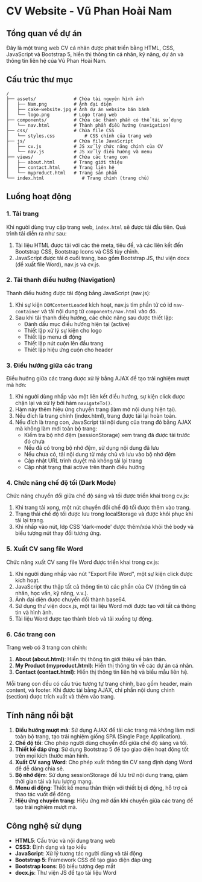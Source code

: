 # CV Website - Vũ Phan Hoài Nam

## Tổng quan về dự án
Đây là một trang web CV cá nhân được phát triển bằng HTML, CSS, JavaScript và Bootstrap 5, hiển thị thông tin cá nhân, kỹ năng, dự án và thông tin liên hệ của Vũ Phan Hoài Nam.

## Cấu trúc thư mục
```
/
├── assets/              # Chứa tài nguyên hình ảnh
│   ├── Nam.png          # Ảnh đại diện
│   ├── cake-website.jpg # Ảnh dự án website bán bánh
│   └── logo.png         # Logo trang web
├── components/          # Chứa các thành phần có thể tái sử dụng
│   └── nav.html         # Thành phần điều hướng (navigation)
├── css/                 # Chứa file CSS
│   └── styles.css           # CSS chính của trang web
├── js/                  # Chứa file JavaScript
│   ├── cv.js            # JS xử lý chức năng chính của CV
│   └── nav.js           # JS xử lý điều hướng và menu
├── views/               # Chứa các trang con
│   ├── about.html       # Trang giới thiệu
│   ├── contact.html     # Trang liên hệ
│   └── myproduct.html   # Trang sản phẩm
└── index.html              # Trang chính (trang chủ)
```

## Luồng hoạt động

### 1. Tải trang

Khi người dùng truy cập trang web, `index.html` sẽ được tải đầu tiên. Quá trình tải diễn ra như sau:

1. Tài liệu HTML được tải với các thẻ meta, tiêu đề, và các liên kết đến Bootstrap CSS, Bootstrap Icons và CSS tùy chỉnh.
2. JavaScript được tải ở cuối trang, bao gồm Bootstrap JS, thư viện docx (để xuất file Word), nav.js và cv.js.

### 2. Tải thanh điều hướng (Navigation)

Thanh điều hướng được tải động bằng JavaScript (nav.js):

1. Khi sự kiện `DOMContentLoaded` kích hoạt, nav.js tìm phần tử có id `nav-container` và tải nội dung từ `components/nav.html` vào đó.
2. Sau khi tải thanh điều hướng, các chức năng sau được thiết lập:
   - Đánh dấu mục điều hướng hiện tại (active)
   - Thiết lập xử lý sự kiện cho logo
   - Thiết lập menu di động
   - Thiết lập nút cuộn lên đầu trang
   - Thiết lập hiệu ứng cuộn cho header

### 3. Điều hướng giữa các trang

Điều hướng giữa các trang được xử lý bằng AJAX để tạo trải nghiệm mượt mà hơn:

1. Khi người dùng nhấp vào một liên kết điều hướng, sự kiện click được chặn lại và xử lý bởi hàm `navigateTo()`.
2. Hàm này thêm hiệu ứng chuyển trang (làm mờ nội dung hiện tại).
3. Nếu đích là trang chính (index.html), trang được tải lại hoàn toàn.
4. Nếu đích là trang con, JavaScript tải nội dung của trang đó bằng AJAX mà không làm mới toàn bộ trang:
   - Kiểm tra bộ nhớ đệm (sessionStorage) xem trang đã được tải trước đó chưa
   - Nếu đã có trong bộ nhớ đệm, sử dụng nội dung đã lưu
   - Nếu chưa có, tải nội dung từ máy chủ và lưu vào bộ nhớ đệm
   - Cập nhật URL trình duyệt mà không tải lại trang
   - Cập nhật trạng thái active trên thanh điều hướng

### 4. Chức năng chế độ tối (Dark Mode)

Chức năng chuyển đổi giữa chế độ sáng và tối được triển khai trong cv.js:

1. Khi trang tải xong, một nút chuyển đổi chế độ tối được thêm vào trang.
2. Trạng thái chế độ tối được lưu trong localStorage và được khôi phục khi tải lại trang.
3. Khi nhấp vào nút, lớp CSS 'dark-mode' được thêm/xóa khỏi thẻ body và biểu tượng nút thay đổi tương ứng.

### 5. Xuất CV sang file Word

Chức năng xuất CV sang file Word được triển khai trong cv.js:

1. Khi người dùng nhấp vào nút "Export File Word", một sự kiện click được kích hoạt.
2. JavaScript thu thập tất cả thông tin từ các phần của CV (thông tin cá nhân, học vấn, kỹ năng, v.v.).
3. Ảnh đại diện được chuyển đổi thành base64.
4. Sử dụng thư viện docx.js, một tài liệu Word mới được tạo với tất cả thông tin và hình ảnh.
5. Tài liệu Word được tạo thành blob và tải xuống tự động.

### 6. Các trang con

Trang web có 3 trang con chính:

1. **About (about.html)**: Hiển thị thông tin giới thiệu về bản thân.
2. **My Product (myproduct.html)**: Hiển thị thông tin về các dự án cá nhân.
3. **Contact (contact.html)**: Hiển thị thông tin liên hệ và biểu mẫu liên hệ.

Mỗi trang con đều có cấu trúc tương tự trang chính, bao gồm header, main content, và footer. Khi được tải bằng AJAX, chỉ phần nội dung chính (section) được trích xuất và thêm vào trang.

## Tính năng nổi bật

1. **Điều hướng mượt mà**: Sử dụng AJAX để tải các trang mà không làm mới toàn bộ trang, tạo trải nghiệm giống SPA (Single Page Application).
2. **Chế độ tối**: Cho phép người dùng chuyển đổi giữa chế độ sáng và tối.
3. **Thiết kế đáp ứng**: Sử dụng Bootstrap 5 để tạo giao diện hoạt động tốt trên mọi kích thước màn hình.
4. **Xuất CV sang Word**: Cho phép xuất thông tin CV sang định dạng Word để dễ dàng chia sẻ.
5. **Bộ nhớ đệm**: Sử dụng sessionStorage để lưu trữ nội dung trang, giảm thời gian tải và lưu lượng mạng.
6. **Menu di động**: Thiết kế menu thân thiện với thiết bị di động, hỗ trợ cả thao tác vuốt để đóng.
7. **Hiệu ứng chuyển trang**: Hiệu ứng mờ dần khi chuyển giữa các trang để tạo trải nghiệm mượt mà.

## Công nghệ sử dụng

- **HTML5**: Cấu trúc và nội dung trang web
- **CSS3**: Định dạng và tạo kiểu
- **JavaScript**: Xử lý tương tác người dùng và tải động
- **Bootstrap 5**: Framework CSS để tạo giao diện đáp ứng
- **Bootstrap Icons**: Bộ biểu tượng đẹp mắt
- **docx.js**: Thư viện JS để tạo tài liệu Word 